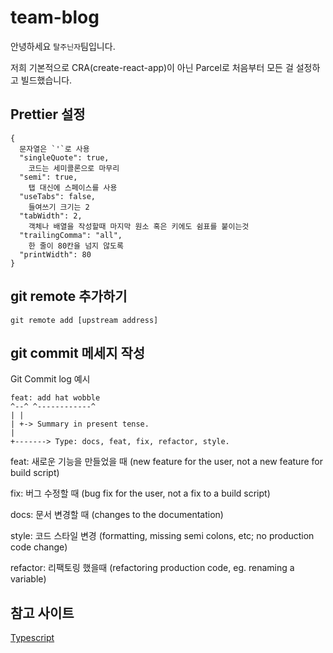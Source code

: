 # team-blog

안녕하세요 `탈주닌자`팀입니다.

저희 기본적으로 CRA(create-react-app)이 아닌 Parcel로 처음부터 모든 걸 설정하고 빌드했습니다.

## Prettier 설정

```
{
  문자열은 `'`로 사용
  "singleQuote": true,
	코드는 세미콜론으로 마무리
  "semi": true,
	탭 대신에 스페이스를 사용
  "useTabs": false,
	들여쓰기 크기는 2
  "tabWidth": 2,
	객체나 배열을 작성할때 마지막 원소 혹은 키에도 쉼표를 붙이는것
  "trailingComma": "all",
	한 줄이 80칸을 넘지 않도록
  "printWidth": 80
}

```

## git remote 추가하기

`git remote add [upstream address]`

## git commit 메세지 작성

Git Commit log
예시

```
feat: add hat wobble
^--^ ^------------^
| |
| +-> Summary in present tense.
|
+-------> Type: docs, feat, fix, refactor, style.
```

feat: 새로운 기능을 만들었을 때 (new feature for the user, not a new feature for build script)

fix: 버그 수정할 때 (bug fix for the user, not a fix to a build script)

docs: 문서 변경할 때 (changes to the documentation)

style: 코드 스타일 변경 (formatting, missing semi colons, etc; no production code change)

refactor: 리팩토링 했을때 (refactoring production code, eg. renaming a variable)

## 참고 사이트

[Typescript](https://medium.com/@dors718/linting-your-react-typescript-project-with-eslint-and-prettier-2423170c3d42)
